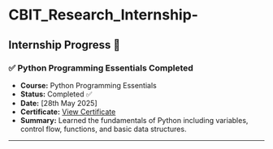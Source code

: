 # CBIT_Research_Internship-
## Internship Progress 🚀

### ✅ Python Programming Essentials Completed

- **Course:** Python Programming Essentials  
- **Status:** Completed ✅  
- **Date:** [28th May 2025]  
- **Certificate:** [View Certificate](https://coursera.org/verify/GQPF6EBFIJ84)  
- **Summary:** Learned the fundamentals of Python including variables, control flow, functions, and basic data structures.

---
